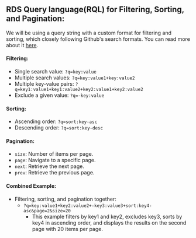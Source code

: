 ## RDS Query language(RQL) for Filtering, Sorting, and Pagination:

We will be using a query string with a custom format for filtering and sorting, which closely following Github's search formats. You can read more about it [here](https://docs.github.com/en/search-github).

#### Filtering:
- Single search value: `?q=key:value`
- Multiple search values: `?q=key:value1+key:value2`
- Multiple key-value pairs: `?q=key1:value1+key1:value2+key2:value1+key2:value2`
- Exclude a given value: `?q=-key:value`

#### Sorting:
- Ascending order: `?q=sort:key-asc`
- Descending order: `?q=sort:key-desc`

#### Pagination:
- `size`: Number of items per page.
- `page`: Navigate to a specific page.
- `next`: Retrieve the next page.
- `prev`: Retrieve the previous page.

#### Combined Example:
- Filtering, sorting, and pagination together: 
  - `?q=key:value1+key2:value2+-key3:value3+sort:key4-asc&page=2&size=20`
    - This example filters by key1 and key2, excludes key3, sorts by key4 in ascending order, and displays the results on the second page with 20 items per page.
